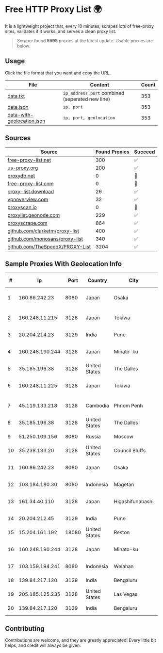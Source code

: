 
# Free HTTP Proxy List 🌍

It is a lightweight project that, every 10 minutes, scrapes lots of free-proxy sites, validates if it works, and serves a clean proxy list.


> Scraper found **5595** proxies at the latest update. Usable proxies are below.

## Usage

Click the file format that you want and copy the URL.


|File|Content|Count|
|----|-------|-----|
|[data.txt](https://raw.githubusercontent.com/themiralay/Proxy-List-World/master/data.txt)|`ip_address:port` combined (seperated new line)|353|
|[data.json](https://raw.githubusercontent.com/themiralay/Proxy-List-World/master/data.json)|`ip, port`|353|
|[data-with-geolocation.json](https://raw.githubusercontent.com/themiralay/Proxy-List-World/master/data-with-geolocation.json)|`ip, port, geolocation`|353|

## Sources

|Source|Found Proxies|Succeed|
|------|-------------|-------|
|[free-proxy-list.net](https://free-proxy-list.net)|300|✅|
|[us-proxy.org](https://www.us-proxy.org)|200|✅|
|[proxydb.net](http://proxydb.net)|0|🚫|
|[free-proxy-list.com](https://free-proxy-list.com/?page=&port=&type%5B%5D=http&type%5B%5D=https&up_time=0&search=Search)|0|🚫|
|[proxy-list.download](https://www.proxy-list.download/HTTP)|26|✅|
|[vpnoverview.com](https://vpnoverview.com/privacy/anonymous-browsing/free-proxy-servers)|32|✅|
|[proxyscan.io](https://www.proxyscan.io)|0|🚫|
|[proxylist.geonode.com](https://proxylist.geonode.com/api/proxy-list?limit=300&page=1&sort_by=lastChecked&sort_type=desc&protocols=http,https)|229|✅|
|[proxyscrape.com](https://api.proxyscrape.com/v2/?request=displayproxies&protocol=http&timeout=10000&country=all&ssl=all&anonymity=all)|864|✅|
|[github.com/clarketm/proxy-list](https://raw.githubusercontent.com/clarketm/proxy-list/master/proxy-list-raw.txt)|400|✅|
|[github.com/monosans/proxy-list](https://raw.githubusercontent.com/monosans/proxy-list/main/proxies/http.txt)|340|✅|
|[github.com/TheSpeedX/PROXY-List](https://raw.githubusercontent.com/TheSpeedX/PROXY-List/master/http.txt)|3204|✅|


## Sample Proxies With Geolocation Info

|#|Ip|Port|Country|City|Internet Service Provider|
|-|--|----|-------|----|-------------------------|
|1|160.86.242.23|8080|Japan|Osaka|Sony Network Communications Inc|
|2|160.248.11.215|3128|Japan|Tokiwa|NTT PC Communications, Inc.|
|3|20.204.214.23|3129|India|Pune|Microsoft Corporation|
|4|160.248.190.244|3128|Japan|Minato-ku|NTT PC Communications, Inc.|
|5|35.185.196.38|3128|United States|The Dalles|Google LLC|
|6|160.248.11.225|3128|Japan|Tokiwa|NTT PC Communications, Inc.|
|7|45.119.133.218|3128|Cambodia|Phnom Penh|VIETTEL (CAMBODIA) PTE., LTD|
|8|35.185.196.38|3128|United States|The Dalles|Google LLC|
|9|51.250.109.156|8080|Russia|Moscow|Yandex.Cloud LLC|
|10|35.238.133.20|3128|United States|Council Bluffs|Google LLC|
|11|160.86.242.23|8080|Japan|Osaka|Sony Network Communications Inc|
|12|103.184.180.30|8080|Indonesia|Magetan|Lintas Data Prima, PT|
|13|161.34.40.110|3128|Japan|Higashifunabashi|NTT PC Communications, Inc.|
|14|20.204.212.45|3129|India|Pune|Microsoft Corporation|
|15|15.204.161.192|18080|United States|Reston|OVH SAS|
|16|160.248.190.244|3128|Japan|Minato-ku|NTT PC Communications, Inc.|
|17|103.159.194.241|8080|Indonesia|Welahan|PT Giga Digital Nusantara|
|18|139.84.217.120|3129|India|Bengaluru|The Constant Company, LLC|
|19|205.185.125.235|3128|United States|Las Vegas|FranTech Solutions|
|20|139.84.217.120|3129|India|Bengaluru|The Constant Company, LLC|



## Contributing

Contributions are welcome, and they are greatly appreciated! Every
little bit helps, and credit will always be given.

